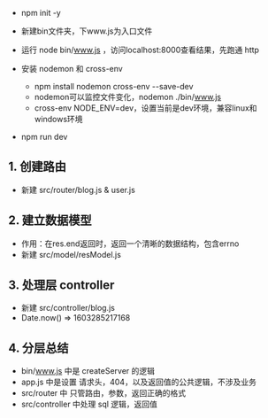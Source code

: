 - npm init -y
- 新建bin文件夹，下www.js为入口文件
- 运行 node bin/www.js ，访问localhost:8000查看结果，先跑通 http

- 安装 nodemon 和 cross-env
  - npm install nodemon cross-env --save-dev
  - nodemon可以监控文件变化，nodemon ./bin/www.js
  - cross-env NODE_ENV=dev，设置当前是dev环境，兼容linux和windows环境

- npm run dev


## 1. 创建路由

- 新建 src/router/blog.js & user.js

## 2. 建立数据模型

- 作用：在res.end返回时，返回一个清晰的数据结构，包含errno
- 新建 src/model/resModel.js

## 3. 处理层 controller

- 新建 src/controller/blog.js
- Date.now()  =>  1603285217168

## 4. 分层总结

- bin/www.js 中是 createServer 的逻辑
- app.js 中是设置 请求头，404，以及返回值的公共逻辑，不涉及业务
- src/router 中 只管路由，参数，返回正确的格式
- src/controller 中处理 sql 逻辑，返回值